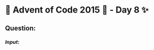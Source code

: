 # :christmas_tree: Advent of Code 2015 :christmas_tree: - Day 8 :sparkles:
## Question: 
>
>
>

### *Input:*

>
>
>